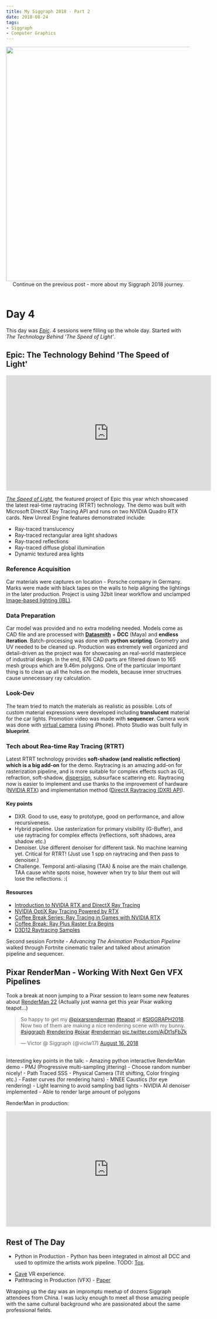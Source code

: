 ```yaml
---
title: My Siggraph 2018 - Part 2
date: 2018-08-24
tags:
- Siggraph
- Computer Graphics
---
```

<img src="{{ site.url }}/images/siggraph-4.jpg" width="640"  style="display:block; margin:auto;">
<figcaption style="text-align: center;">Continue on the previous post - more about my Siggraph 2018 journey. </figcaption>
<br>

# Day 4
This day was [_Epic_](https://www.unrealengine.com/en-US/events/siggraph-2018/learn-from-our-tech-experts). 4 sessions were filling up the whole day. Started with _The Technology Behind 'The Speed of Light'_.

## Epic: The Technology Behind 'The Speed of Light'
<iframe width="560" height="315" src="https://www.youtube.com/embed/Z85aPqqJzs0?rel=0" frameborder="0" allow="autoplay; encrypted-media" allowfullscreen></iframe>

_[The Speed of Light](https://www.unrealengine.com/en-US/blog/porsche-nvidia-and-epic-games-reveal-the-speed-of-light-for-porsche-911-speedster-concept)_, the featured project of Epic this year which showcased the latest real-time raytracing (RTRT) technology. The demo was built with Microsoft DirectX Ray Tracing API and runs on two NVIDIA Quadro RTX cards. New Unreal Engine features demonstrated include:
- Ray-traced translucency
- Ray-traced rectangular area light shadows
- Ray-traced reflections
- Ray-traced diffuse global illumination
- Dynamic textured area lights

### Reference Acquisition
Car materials were captures on location - Porsche company in Germany. Marks were made with black tapes on the walls to help aligning the lightings in the later production.
Project is using 32bit linear workflow and unclamped [Image-based lighting (IBL)](https://en.wikipedia.org/wiki/Image-based_lighting).

### Data Preparation <!-- by Min Oh, TA -->
Car model was provided and no extra modeling needed. Models come as CAD file and are processed with [**Datasmith**](https://www.unrealengine.com/en-US/blog/introducing-datasmith-a-workflow-toolkit-for-unreal-engine) + **DCC** (Maya) and **endless iteration**. Batch-processing was done with **python scripting**. Geometry and UV needed to be cleaned up. Production was extremely well organized and detail-driven as the project was for showcasing an real-world masterpiece of industrial design. In the end, 876 CAD parts are filtered down to 165 mesh groups which are 9.46m polygons. One of the particular important thing is to clean up all the holes on the models, because inner structrues cause unnecessary ray calculation.

### Look-Dev
The team tried to match the materials as realistic as possible. Lots of custom material expressions were developed including **translucent** material for the car lights. Promotion video was made with **sequencer**. Camera work was done with [virtual camera](https://docs.unrealengine.com/en-us/Engine/Plugins/VirtualCameraPlugin) (using iPhone). Photo Studio was built fully in **blueprint**.

### Tech about Rea-time Ray Tracing (RTRT)
<!-- Unreal is growing into a broad application - industrial design, production design, engineering, architecture, virtual capture, VR, cinematics etc.  -->
Latest RTRT technology provides **soft-shadow (and realistic reflection) which is a big add-on** for the demo. Raytracing is an amazing add-on for rasterization pipeline, and is more suitable for complex effects such as GI, refraction, soft-shadow, [dispersion](https://en.wikipedia.org/wiki/Dispersion_(optics)), subsurface scattering etc. Raytracing now is easier to implement and use thanks to the improvement of  hardware ([NVIDIA RTX](https://developer.nvidia.com/rtx)) and implementation method ([DirectX Raytracing (DXR) API](https://blogs.msdn.microsoft.com/directx/2018/03/19/announcing-microsoft-directx-raytracing/)).

#### Key points
- DXR. Good to use, easy to prototype, good on performance, and allow recursiveness.
- Hybrid pipeline. Use rasterization for primary visibility (G-Buffer), and use raytracing for complex effects (reflections, soft shadows, area shadow etc.)
- Denoiser. Use different denoiser for different task. No machine learning yet. Critical for RTRT! (Just use 1 spp on raytracing and then pass to denoiser.)
- Challenge. Temporal anti-aliasing (TAA) & noise are the main challenge. TAA cause white spots noise, however when try to blur them out will lose the reflections. :(

#### Resources
- [Introduction to NVIDIA RTX and DirectX Ray Tracing](https://devblogs.nvidia.com/introduction-nvidia-rtx-directx-ray-tracing/)
- [NVIDIA OptiX Ray Tracing Powered by RTX](https://devblogs.nvidia.com/nvidia-optix-ray-tracing-powered-rtx/)
- [Coffee Break Series: Ray Tracing in Games with NVIDIA RTX](https://devblogs.nvidia.com/ray-tracing-games-nvidia-rtx/)
- [Coffee Break: Ray Plus Raster Era Begins](https://devblogs.nvidia.com/coffee-break-ray-plus-raster-era-begins/)
- [D3D12 Raytracing Samples](https://github.com/Microsoft/DirectX-Graphics-Samples/tree/master/Samples/Desktop/D3D12Raytracing)

Second session _Fortnite - Advancing The Animation Production Pipeline_ walked through Fortnite cinematic trailer and talked about animation pipeline and sequencer.

## Pixar RenderMan - Working With Next Gen VFX Pipelines
Took a break at noon jumping to a Pixar session to learn some new features about [RenderMan 22](https://renderman.pixar.com/) (Actually just wanna get this year Pixar walking teapot...)

<blockquote class="twitter-tweet tw-align-center" data-lang="en"><p lang="en" dir="ltr">So happy to get my <a href="https://twitter.com/pixarsrenderman?ref_src=twsrc%5Etfw">@pixarsrenderman</a> <a href="https://twitter.com/hashtag/teapot?src=hash&amp;ref_src=twsrc%5Etfw">#teapot</a> at <a href="https://twitter.com/hashtag/SIGGRAPH2018?src=hash&amp;ref_src=twsrc%5Etfw">#SIGGRAPH2018</a>. Now two of them are making a nice rendering scene with my bunny. <a href="https://twitter.com/hashtag/siggraph?src=hash&amp;ref_src=twsrc%5Etfw">#siggraph</a> <a href="https://twitter.com/hashtag/rendering?src=hash&amp;ref_src=twsrc%5Etfw">#rendering</a>  <a href="https://twitter.com/hashtag/pixar?src=hash&amp;ref_src=twsrc%5Etfw">#pixar</a> <a href="https://twitter.com/hashtag/renderman?src=hash&amp;ref_src=twsrc%5Etfw">#renderman</a> <a href="https://t.co/AjDt1sFbZk">pic.twitter.com/AjDt1sFbZk</a></p>&mdash; Victor @ Siggraph (@viclw17) <a href="https://twitter.com/viclw17/status/1030124650347417600?ref_src=twsrc%5Etfw">August 16, 2018</a></blockquote>
<script async src="https://platform.twitter.com/widgets.js" charset="utf-8"></script>
<br>
Interesting key points in the talk:
- Amazing python interactive RenderMan demo
- PMJ (Progressive multi-sampling jittering)
- Choose random number nicely!
- Path Traced SSS
<!-- - Faster Points -->
<!-- - Opacity -->
- Physical Camera (Tilt shifting, Color fringing etc.)
- Faster curves (for rendering hairs)
- MNEE Caustics (for eye rendering)
- Light learning to avoid sampling bad lights
- NVIDIA AI denoiser implemented
- Able to render large amount of polygons

RenderMan in production:

<iframe width="560" height="315" src="https://www.youtube.com/embed/hSJTbkCmWYg?rel=0&amp;start=5" frameborder="0" allow="autoplay; encrypted-media" allowfullscreen></iframe>

<!-- Run in maya editor
Usd file. Run in usd view. Usd node.
For Katana software
For Houdini
Nuke
Strict staff :| -->

## Rest of The Day
- Python in Production - Python has been integrated in almost all DCC and used to optimize the artists work pipeline. TODO: [Tox](https://en.m.wikipedia.org/wiki/Tox_(Python_testing_wrapper)).
<!-- Switch the course a little bit. Hijack the topic -->
- [Cave](https://www.nyu.edu/about/news-publications/news/2018/august/nyu-s-extended-reality-experience--cave--to-premiere-at-siggraph.html) VR experience.
- Pathtracing in Production (VFX) - [Paper](http://delivery.acm.org/10.1145/3220000/3214864/a15-fascione.pdf?ip=24.80.119.160&id=3214864&acc=OPEN&key=4D4702B0C3E38B35%2E4D4702B0C3E38B35%2E4D4702B0C3E38B35%2E6D218144511F3437&__acm__=1535264501_b7477cae33404df8b6770f9112dcc987)

Wrapping up the day was an impromptu meetup of dozens Siggraph attendees from China. I was lucky enough to meet all those amazing people with the same cultural background who are passionated about the same professional fields.

<!-- # Day 5
# Epic Session
Ask udn
Clean up component
Unreal tech artist.
# Meet Autodesk
# Exhibition
Epic Unreal TA -->
